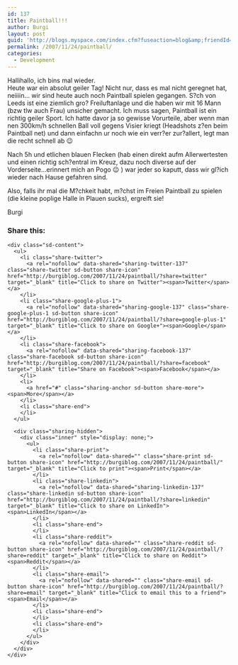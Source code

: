 ```yaml
---
id: 137
title: Paintball!!!
author: Burgi
layout: post
guid: 'http://blogs.myspace.com/index.cfm?fuseaction=blog&amp;friendId=11116526'
permalink: /2007/11/24/paintball/
categories:
  - Development
---
```

<p class="wp-flattr-button">
  <a class="FlattrButton" style="display:none;" href="http://burgiblog.com/2007/11/24/paintball/" title=" Paintball!!!" rev="flattr;uid:BurkhardR;language:en_GB;category:audio;tags:blog;button:compact;">Hallihallo, ich bins mal wieder.Heute war ein absolut geiler Tag! Nicht nur, dass es mal nicht geregnet hat, neiiiin&#8230; wir sind heute auch noch Paintball spielen gegangen. S?ch von Leeds...</a>
</p>

Hallihallo, ich bins mal wieder.  
Heute war ein absolut geiler Tag! Nicht nur, dass es mal nicht geregnet hat, neiiiin&#8230; wir sind heute auch noch Paintball spielen gegangen. S?ch von Leeds ist eine ziemlich gro? Freiluftanlage und die haben wir mit 16 Mann (bzw tlw auch Frau) unsicher gemacht. Ich muss sagen, Paintball ist ein richtig geiler Sport. Ich hatte davor ja so gewisse Vorurteile, aber wenn man nen 300km/h schnellen Ball voll gegens Visier kriegt (Headshots z?en beim Paintball net) und dann einfachn ur noch wie ein verr?er zur?allert, legt man die recht schnell ab 😉

Nach 5h und etlichen blauen Flecken (hab einen direkt aufm Allerwertesten und einen richtig sch?entral im Kreuz, dazu noch diverse auf der Vorderseite&#8230;erinnert mich an Pogo 😉 ) war jeder so kaputt, dass wir gl?ich wieder nach Hause gefahren sind.

Also, falls ihr mal die M?chkeit habt, m?chst im Freien Paintball zu spielen (die kleine poplige Halle in Plauen sucks), ergreift sie!

Burgi

<div class="sharedaddy sd-sharing-enabled">
  <div class="robots-nocontent sd-block sd-social sd-social-icon-text sd-sharing">
    <h3 class="sd-title">
      Share this:
    </h3>
    
    <div class="sd-content">
      <ul>
        <li class="share-twitter">
          <a rel="nofollow" data-shared="sharing-twitter-137" class="share-twitter sd-button share-icon" href="http://burgiblog.com/2007/11/24/paintball/?share=twitter" target="_blank" title="Click to share on Twitter"><span>Twitter</span></a>
        </li>
        <li class="share-google-plus-1">
          <a rel="nofollow" data-shared="sharing-google-137" class="share-google-plus-1 sd-button share-icon" href="http://burgiblog.com/2007/11/24/paintball/?share=google-plus-1" target="_blank" title="Click to share on Google+"><span>Google</span></a>
        </li>
        <li class="share-facebook">
          <a rel="nofollow" data-shared="sharing-facebook-137" class="share-facebook sd-button share-icon" href="http://burgiblog.com/2007/11/24/paintball/?share=facebook" target="_blank" title="Share on Facebook"><span>Facebook</span></a>
        </li>
        <li>
          <a href="#" class="sharing-anchor sd-button share-more"><span>More</span></a>
        </li>
        <li class="share-end">
        </li>
      </ul>
      
      <div class="sharing-hidden">
        <div class="inner" style="display: none;">
          <ul>
            <li class="share-print">
              <a rel="nofollow" data-shared="" class="share-print sd-button share-icon" href="http://burgiblog.com/2007/11/24/paintball/" target="_blank" title="Click to print"><span>Print</span></a>
            </li>
            <li class="share-linkedin">
              <a rel="nofollow" data-shared="sharing-linkedin-137" class="share-linkedin sd-button share-icon" href="http://burgiblog.com/2007/11/24/paintball/?share=linkedin" target="_blank" title="Click to share on LinkedIn"><span>LinkedIn</span></a>
            </li>
            <li class="share-end">
            </li>
            <li class="share-reddit">
              <a rel="nofollow" data-shared="" class="share-reddit sd-button share-icon" href="http://burgiblog.com/2007/11/24/paintball/?share=reddit" target="_blank" title="Click to share on Reddit"><span>Reddit</span></a>
            </li>
            <li class="share-email">
              <a rel="nofollow" data-shared="" class="share-email sd-button share-icon" href="http://burgiblog.com/2007/11/24/paintball/?share=email" target="_blank" title="Click to email this to a friend"><span>Email</span></a>
            </li>
            <li class="share-end">
            </li>
            <li class="share-end">
            </li>
          </ul>
        </div>
      </div>
    </div>
  </div>
</div>